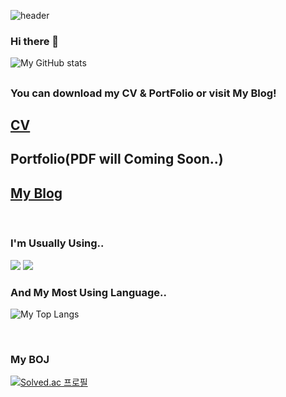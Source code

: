 ![header](https://capsule-render.vercel.app/api?type=waving&color=336699&height=200&section=header&text=Wookeykim95&fontSize=90&fontColor=FFFFFF)

### Hi there 👋

![My GitHub stats](https://github-readme-stats.vercel.app/api?username=WookeyKim95)

##


### You can download my CV & PortFolio or visit My Blog!<Br/>

## [CV](https://github.com/WookeyKim95/WookeyKim95.github.io/raw/main/CV_KimSungWook.pdf?raw=true)

## Portfolio(PDF will Coming Soon..)

## [My Blog](https://wookeykim95.github.io)

<br/>

### I'm Usually Using..
<img src="https://img.shields.io/badge/-C%2B%2B-lightgrey"> <img src="https://img.shields.io/badge/-Python-informational">

### And My Most Using Language..

![My Top Langs](https://github-readme-stats.vercel.app/api/top-langs?username=WookeyKim95&langs_count=10&layout=compact&theme=default&exclude_repo=WookeyKim95,WookeyKim95.github.io)

<Br/>

### My BOJ

[![Solved.ac
프로필](http://mazassumnida.wtf/api/v2/generate_badge?boj=bluebear9508)](https://solved.ac/bluebear9508)


